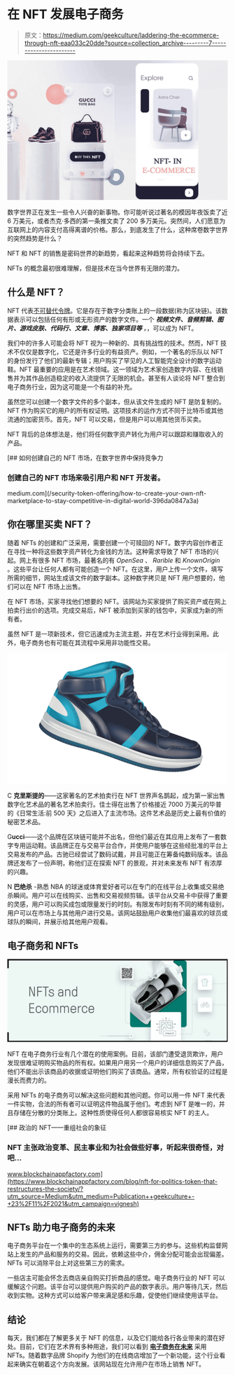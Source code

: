 # 在 NFT 发展电子商务

> 原文：<https://medium.com/geekculture/laddering-the-ecommerce-through-nft-eaa033c20dde?source=collection_archive---------7----------------------->

![](img/76b8a7a6c98876e98d90165ff6a433d4.png)

数字世界正在发生一些令人兴奋的新事物。你可能听说过著名的模因年夜饭卖了近 6 万美元，或者杰克·多西的第一条推文卖了 200 多万美元。突然间，人们愿意为互联网上的内容支付高得离谱的价格。那么，到底发生了什么，这种席卷数字世界的突然趋势是什么？

NFT 和 NFT 的销售是密码世界的新趋势，看起来这种趋势将会持续下去。

NFTs 的概念最初很难理解，但是技术在当今世界有无限的潜力。

## 什么是 NFT？

NFT 代表[不可替代令牌](https://en.wikipedia.org/wiki/Non-fungible_token)。它是存在于数字分类账上的一段数据(称为区块链)。该数据表示可以包括任何有形或无形资产的数字文件。一个 ***视频文件、音频剪辑、图片、游戏皮肤、代码行、文章、博客、独家项目等*** *。*，可以成为 NFT。

我们中的许多人可能会将 NFT 视为一种新的、具有挑战性的技术。然而，NFT 技术不仅仅是数字化，它还是许多行业的有益资产。例如，一个著名的乐队以 NFT 的身份发行了他们的最新专辑；用户购买了罕见的人工智能完全设计的数字运动鞋。NFT 最重要的应用是在艺术领域。这一领域为艺术家创造数字内容、在线销售并为其作品创造稳定的收入流提供了无限的机会。甚至有人谈论将 NFT 整合到电子商务行业，因为这可能是一个有益的补充。

虽然您可以创建一个数字文件的多个副本，但从该文件生成的 NFT 是防复制的。NFT 作为购买它的用户的所有权证明。这项技术的运作方式不同于比特币或其他流通的加密货币。首先，NFT 可以交易，但是用户可以用其他货币买卖。

NFT 背后的总体想法是，他们将任何数字资产转化为用户可以跟踪和赚取收入的产品。

[](/security-token-offering/how-to-create-your-own-nft-marketplace-to-stay-competitive-in-digital-world-396da0847a3a) [## 如何创建自己的 NFT 市场，在数字世界中保持竞争力

### 创建自己的 NFT 市场来吸引用户和 NFT 开发者。

medium.com](/security-token-offering/how-to-create-your-own-nft-marketplace-to-stay-competitive-in-digital-world-396da0847a3a) 

## **你在哪里买卖 NFT？**

随着 NFTs 的创建和广泛采用，需要创建一个可赎回的 NFT。数字内容创作者正在寻找一种将这些数字资产转化为金钱的方法。这种需求导致了 NFT 市场的兴起。网上有很多 NFT 市场，最著名的有 *OpenSea* 、 *Rarible* 和 *KnownOrigin* 。这些平台让任何人都有可能创造一个 NFT。在这里，用户上传一个文件，填写所需的细节，网站生成该文件的数字副本。这种数字拷贝是 NFT 用户想要的，他们可以在 NFT 市场上出售。

在 NFT 市场，买家寻找他们想要的 NFT。该网站为买家提供了购买资产或在网上拍卖行出价的选项。完成交易后，NFT 被添加到买家的钱包中，买家成为新的所有者。

虽然 NFT 是一项新技术，但它迅速成为主流主题，并在艺术行业得到采用。此外，电子商务也有可能在其流程中采用非功能性交易。

![](img/2a734d99f76c59fd52fd8f895cf6a65b.png)

C **克里斯提的**——这家著名的艺术拍卖行在 NFT 世界声名鹊起，成为第一家出售数字化艺术品的著名艺术拍卖行。佳士得在出售了价格接近 7000 万美元的毕普的《日常生活:前 500 天》之后进入了主流市场。这件艺术品是历史上最有价值的秘密艺术品。

G**ucci**——这个品牌在区块链可能并不出名，但他们最近在其应用上发布了一套数字专用运动鞋。该品牌正在与交易平台合作，并使用户能够在这些经批准的平台上交易发布的产品。古驰已经尝试了数码试戴，并且可能正在筹备纯数码版本。该品牌还发布了一份声明，称他们正在探索 NFT 的景观，并对未来发布 NFT 有浓厚的兴趣。

N **巴绝杀** -熟悉 NBA 的球迷或体育爱好者可以在专门的在线平台上收集或交易绝杀瞬间。用户可以在线购买、出售和交易视频剪辑。该平台从交易卡中获得了重要的灵感，用户可以购买成包或限量发行的时刻。有限发布时刻有不同的稀有级别，用户可以在市场上与其他用户进行交易。该网站鼓励用户收集他们最喜欢的球员或球队的瞬间，并展示给其他用户观看。

## **电子商务和 NFTs**

![](img/a87a2162d8045e3ca4a27d1f6d0f51fe.png)

NFT 在电子商务行业有几个潜在的使用案例。目前，该部门遭受退货欺诈，用户发现很难证明购买物品的所有权。如果用户用另一个用户的详细信息购买了产品，他们不能出示该商品的收据或证明他们购买了该商品。通常，所有权验证的过程是漫长而费力的。

采用 NFTs 的电子商务可以解决这些问题和其他问题。你可以用一件 NFT 来代表一件实物，合法的所有者可以证明这件物品属于他们。考虑到 NFT 是唯一的，并且存储在分散的分类账上。这种性质使得任何人都很容易核实 NFT 的主人。

[](https://www.blockchainappfactory.com/blog/nft-for-politics-token-that-restructures-the-society/?utm_source=Medium&utm_medium=Publication++geekculture+-+23%2F11%2F2021&utm_campaign=vignesh) [## 政治的 NFT——重组社会的象征

### NFT 主张政治变革、民主事业和为社会做些好事，听起来很奇怪，对吧…

www.blockchainappfactory.com](https://www.blockchainappfactory.com/blog/nft-for-politics-token-that-restructures-the-society/?utm_source=Medium&utm_medium=Publication++geekculture+-+23%2F11%2F2021&utm_campaign=vignesh) 

## **NFTs 助力电子商务的未来**

电子商务平台在一个集中的生态系统上运行，需要第三方的参与。这些机构监督网站上发生的产品和服务的交易。因此，依赖这些中介，佣金分配可能会出现偏差。NFTs 可以消除平台上对这些第三方的需求。

一些店主可能会怀念去商店亲自购买打折商品的感觉。电子商务行业的 NFT 可以缓解这个问题。该平台可以提供用户购买的产品的数字表示。用户等待几天，然后收到实物。这种方式可以给客户带来满足感和乐趣，促使他们继续使用该平台。

## **结论**

每天，我们都在了解更多关于 NFT 的信息，以及它们能给各行各业带来的潜在好处。目前，它们在艺术界有多种用途，我们可以看到 [**电子商务在未来**](https://www.blockchainappfactory.com/nft-in-ecommerce?utm_source=Medium&utm_medium=Publication++geekculture+-+23%2F11%2F2021&utm_campaign=vignesh) 采用 NFTs。随着数字品牌 Shopify 为他们的在线商店增加了一个新功能，这个行业看起来确实在朝着这个方向发展。该网站现在允许用户在市场上销售 NFT。